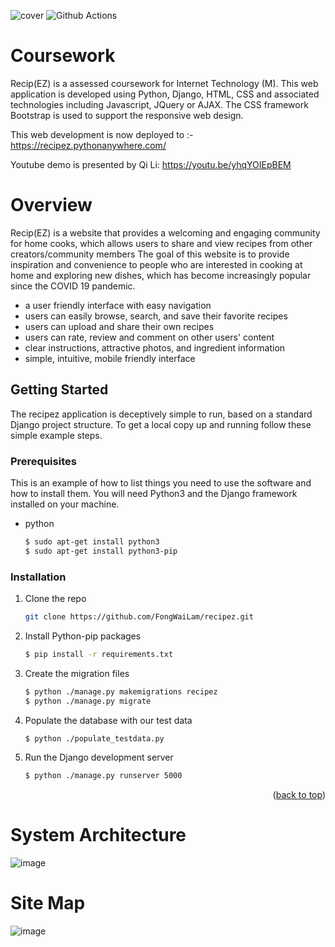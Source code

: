 
![cover](https://user-images.githubusercontent.com/26685910/222871259-dee07924-a8b9-4c33-b8c1-20b2b7f6cb25.png)
![Github Actions](https://github.com/FongWaiLam/recipez/actions/workflows/django.yml/badge.svg)
# Coursework
Recip(EZ) is a assessed coursework for Internet Technology (M). This web application is developed using Python, Django, HTML, CSS and associated technologies including Javascript, JQuery or AJAX. The CSS framework Bootstrap is used to support the responsive web design.

This web development is now deployed to :- https://recipez.pythonanywhere.com/

Youtube demo is presented by Qi Li: https://youtu.be/yhqYOIEpBEM

# Overview
Recip(EZ) is a website that provides a welcoming and engaging community for home cooks, which allows users to share and view recipes from other creators/community
members
The goal of this website is to provide inspiration and convenience to people who are interested in cooking at home and exploring new dishes, which has become increasingly popular since the COVID 19 pandemic.
- a user friendly interface with easy navigation
- users can easily browse, search, and save their favorite recipes
- users can upload and share their own recipes
- users can rate, review and comment on other users' content
- clear instructions, attractive photos, and ingredient information
- simple, intuitive, mobile friendly interface

<!-- GETTING STARTED -->
## Getting Started

The recipez application is deceptively simple to run, based on a standard Django project structure.
To get a local copy up and running follow these simple example steps.

### Prerequisites

This is an example of how to list things you need to use the software and how to install them.
You will need Python3 and the Django framework installed on your machine.
* python
  ```sh
  $ sudo apt-get install python3
  $ sudo apt-get install python3-pip
  ```

### Installation

1. Clone the repo
   ```sh
   git clone https://github.com/FongWaiLam/recipez.git
   ```
2. Install Python-pip packages
   ```sh
   $ pip install -r requirements.txt
   ```
3. Create the migration files
   ```sh
   $ python ./manage.py makemigrations recipez
   $ python ./manage.py migrate
   ```
4. Populate the database with our test data
    ```sh
    $ python ./populate_testdata.py
    ```
5. Run the Django development server
   ```sh
   $ python ./manage.py runserver 5000
   ```

<p align="right">(<a href="#readme-top">back to top</a>)</p>




# System Architecture
![image](https://user-images.githubusercontent.com/119539611/222837322-89a38d68-39f8-4740-9a02-2e8a35cb7761.png)

# Site Map
![image](https://user-images.githubusercontent.com/119539611/222839946-c4a3dd07-f0d9-4d88-b380-cc69473927ff.png)
